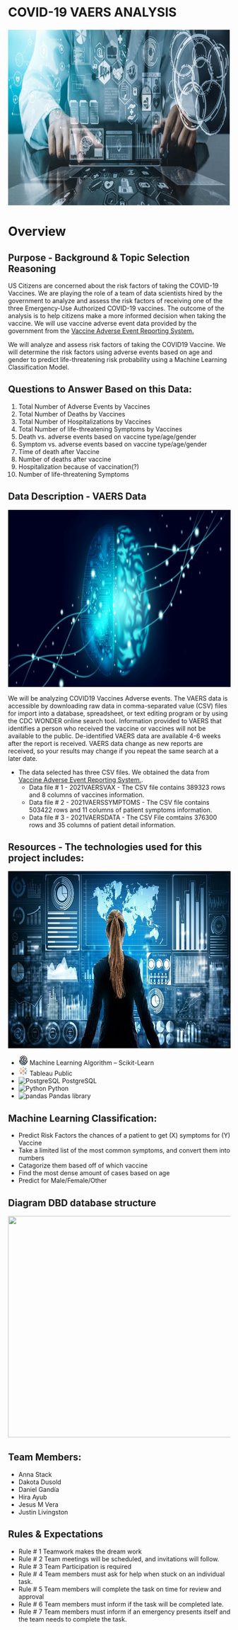 # COVID-19 VAERS ANALYSIS


<p align="center">
  <img width="950" height="400" src="Resources/B5.PNG">
</p>

 # Overview

## Purpose - Background & Topic Selection Reasoning

US Citizens are concerned about the risk factors of taking the COVID-19 Vaccines. We are playing the role of a team of data scientists hired by the government to analyze and assess the risk factors of receiving one of the three Emergency-Use Authorized COVID-19 vaccines. The outcome of the analysis is to help citizens make a more informed decision when taking the vaccine. We will use vaccine adverse event data provided by the government from the [Vaccine Adverse Event Reporting System.](https://vaers.hhs.gov/)

We will analyze and assess risk factors of taking the COVID19 Vaccine. We will determine the risk factors using adverse events based on age and gender to predict life-threatening risk probability using a Machine Learning Classification Model. 

## Questions to Answer Based on this Data:

1. Total Number of Adverse Events by Vaccines
2. Total Number of Deaths by Vaccines
3. Total Number of Hospitalizations by Vaccines
4. Total Number of life-threatening Symptoms by Vaccines
5. Death vs. adverse events based on vaccine type/age/gender
6. Symptom vs. adverse events based on vaccine type/age/gender
7. Time of death after Vaccine
8. Number of deaths after vaccine
9. Hospitalization because of vaccination(?)
10. Number of life-threatening Symptoms 


## Data Description - VAERS Data

<p align="center">
  <img width="950" height="400" src="Resources/B2.PNG">
</p>

We will be analyzing COVID19 Vaccines Adverse events. The VAERS data is accessible by downloading raw data in comma-separated value (CSV) files for import into a database, spreadsheet, or text editing program or by using the CDC WONDER online search tool. Information provided to VAERS that identifies a person who received the vaccine or vaccines will not be available to the public. De-identified VAERS data are available 4-6 weeks after the report is received. VAERS data change as new reports are received, so your results may change if you repeat the same search at a later date. 

- The data selected has three CSV files. We obtained the data from [Vaccine Adverse Event Reporting System.](https://vaers.hhs.gov/). 
  -   Data file # 1 - 2021VAERSVAX - The CSV file contains 389323 rows and 8 columns of vaccines information.
  -   Data file # 2 - 2021VAERSSYMPTOMS - The CSV file contains 503422 rows and 11 columns of patient symptoms information. 
  -   Data file # 3 - 2021VAERSDATA - The CSV File comtains 376300 rows and 35 columns of patient detail information. 



## Resources - The technologies used for this project includes:

<p align="center">
  <img width="950" height="400" src="Resources/DataTech.jpeg">
</p>

- <img src="https://github.com/jvera01/COVID19_VAERS_ANALYSIS/blob/main/Resources/brain.svg" alt="Machine_Learning" width="21px" height="21px"> Machine Learning Algorithm – Scikit-Learn
- <img src="https://github.com/jvera01/COVID19_VAERS_ANALYSIS/blob/main/Resources/icons8-tableau-software.svg" alt="Tableau" width="21px" height="21px"> Tableau Public  
- <img src="https://github.com/get-icon/geticon/raw/master/icons/postgresql.svg" alt="PostgreSQL" width="21px" height="21px"> PostgreSQL
- <img src="https://github.com/get-icon/geticon/raw/master/icons/python.svg" alt="Python" width="21px" height="21px"> Python 
- <img src="https://github.com/get-icon/geticon/raw/master/icons/pandas-icon.svg" alt="pandas" width="21px" height="21px"> Pandas library

## Machine Learning Classification:

- Predict Risk Factors the chances of a patient to get (X) symptoms for (Y) Vaccine
- Take a limited list of the most common symptoms, and convert them into numbers
- Catagorize them based off of which vaccine
- Find the most dense amount of cases based on age
- Predict for Male/Female/Other

## Diagram DBD database structure

<p align="center">
  <img width="560" height="500" src="https://github.com/hira-ayub/COVID19_VAERS_ANALYSIS/blob/main/Resources/COVID_VAERS_%20ERDs.png">
</p>

## Team Members:

- Anna Stack
- Dakota Dusold
- Daniel Gandía
- Hira Ayub
- Jesus M Vera
- Justin Livingston

## Rules & Expectations 


- Rule # 1 Teamwork makes the dream work
- Rule # 2 Team meetings will be scheduled, and invitations will follow.
- Rule # 3 Team Participation is required 
- Rule # 4 Team members must ask for help when stuck on an individual task.
- Rule # 5 Team members will complete the task on time for review and approval
- Rule # 6 Team members must inform if the task will be completed late.
- Rule # 7 Team members must inform if an emergency presents itself and the team needs to complete the task.
